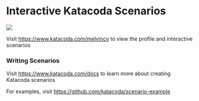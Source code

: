 # Interactive Katacoda Scenarios

[![](http://shields.katacoda.com/katacoda/melvincv/count.svg)](https://www.katacoda.com/melvincv "Get your profile on Katacoda.com")

Visit https://www.katacoda.com/melvincv to view the profile and interactive scenarios

### Writing Scenarios
Visit https://www.katacoda.com/docs to learn more about creating Katacoda scenarios

For examples, visit https://github.com/katacoda/scenario-example
